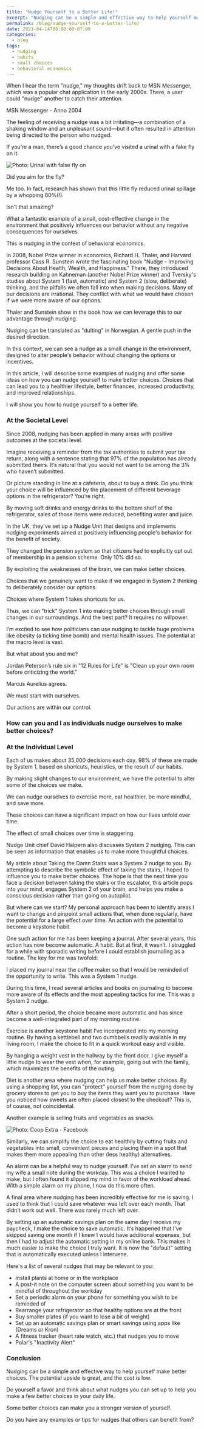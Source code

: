 ```yaml
---
title: "Nudge Yourself to a Better Life!"
excerpt: "Nudging can be a simple and effective way to help yourself make better choices. The potential upside is great, and the cost is low."
permalink: /blog/nudge-yourself-to-a-better-life/
date: 2021-04-14T00:00:00-07:00
categories:
  - blog
tags:
  - nudging
  - habits
  - small choices
  - behavioral economics
---
```

When I hear the term "nudge," my thoughts drift back to MSN Messenger, which was a popular chat application in the early 2000s. There, a user could "nudge" another to catch their attention.

MSN Messenger - Anno 2004
<!-- more -->


The feeling of receiving a nudge was a bit irritating—a combination of a shaking window and an unpleasant sound—but it often resulted in attention being directed to the person who nudged.

If you’re a man, there’s a good chance you’ve visited a urinal with a fake fly on it.

![Photo: Urinal with false fly on](<image URL>)

Did you aim for the fly?

Me too. In fact, research has shown that this little fly reduced urinal spillage by a whopping 80%(!).

Isn't that amazing?

What a fantastic example of a small, cost-effective change in the environment that positively influences our behavior without any negative consequences for ourselves.

This is nudging in the context of behavioral economics.

In 2008, Nobel Prize winner in economics, Richard H. Thaler, and Harvard professor Cass R. Sunstein wrote the fascinating book "Nudge - Improving Decisions About Health, Wealth, and Happiness." There, they introduced research building on Kahneman (another Nobel Prize winner) and Tversky's studies about System 1 (fast, automatic) and System 2 (slow, deliberate) thinking, and the pitfalls we often fall into when making decisions. Many of our decisions are irrational. They conflict with what we would have chosen if we were more aware of our options.

Thaler and Sunstein show in the book how we can leverage this to our advantage through nudging.

Nudging can be translated as "dulting" in Norwegian. A gentle push in the desired direction.

In this context, we can see a nudge as a small change in the environment, designed to alter people's behavior without changing the options or incentives.

In this article, I will describe some examples of nudging and offer some ideas on how you can nudge yourself to make better choices. Choices that can lead you to a healthier lifestyle, better finances, increased productivity, and improved relationships.

I will show you how to nudge yourself to a better life.

### At the Societal Level

Since 2008, nudging has been applied in many areas with positive outcomes at the societal level.

Imagine receiving a reminder from the tax authorities to submit your tax return, along with a sentence stating that 97% of the population has already submitted theirs. It’s natural that you would not want to be among the 3% who haven’t submitted.

Or picture standing in line at a cafeteria, about to buy a drink. Do you think your choice will be influenced by the placement of different beverage options in the refrigerator? You’re right.

By moving soft drinks and energy drinks to the bottom shelf of the refrigerator, sales of those items were reduced, benefiting water and juice.

In the UK, they've set up a Nudge Unit that designs and implements nudging experiments aimed at positively influencing people's behavior for the benefit of society.

They changed the pension system so that citizens had to explicitly opt out of membership in a pension scheme. Only 10% did so.

By exploiting the weaknesses of the brain, we can make better choices.

Choices that we genuinely want to make if we engaged in System 2 thinking to deliberately consider our options.

Choices where System 1 takes shortcuts for us.

Thus, we can "trick" System 1 into making better choices through small changes in our surroundings. And the best part? It requires no willpower.

I’m excited to see how politicians can use nudging to tackle huge problems like obesity (a ticking time bomb) and mental health issues. The potential at the macro level is vast.

But what about you and me?

Jordan Peterson’s rule six in "12 Rules for Life" is "Clean up your own room before criticizing the world."

Marcus Aurelius agrees.

We must start with ourselves.

Our actions are within our control.

### How can you and I as individuals nudge ourselves to make better choices?

### At the Individual Level

Each of us makes about 35,000 decisions each day. 98% of these are made by System 1, based on shortcuts, heuristics, or the result of our habits.

By making slight changes to our environment, we have the potential to alter some of the choices we make.

We can nudge ourselves to exercise more, eat healthier, be more mindful, and save more.

These choices can have a significant impact on how our lives unfold over time.

The effect of small choices over time is staggering.

Nudge Unit chief David Halpern also discusses System 2 nudging. This can be seen as information that enables us to make more thoughtful choices.

My article about Taking the Damn Stairs was a System 2 nudge to you. By attempting to describe the symbolic effect of taking the stairs, I hoped to influence you to make better choices. The hope is that the next time you face a decision between taking the stairs or the escalator, this article pops into your mind, engages System 2 of your brain, and helps you make a conscious decision rather than going on autopilot.

But where can we start? My personal approach has been to identify areas I want to change and pinpoint small actions that, when done regularly, have the potential for a large effect over time. An action with the potential to become a keystone habit.

One such action for me has been keeping a journal. After several years, this action has now become automatic. A habit. But at first, it wasn’t. I struggled for a while with sporadic writing before I could establish journaling as a routine. The key for me was twofold:

I placed my journal near the coffee maker so that I would be reminded of the opportunity to write. This was a System 1 nudge.

During this time, I read several articles and books on journaling to become more aware of its effects and the most appealing tactics for me. This was a System 2 nudge.

After a short period, the choice became more automatic and has since become a well-integrated part of my morning routine.

Exercise is another keystone habit I’ve incorporated into my morning routine. By having a kettlebell and two dumbbells readily available in my living room, I make the choice to fit in a quick workout easy and visible.

By hanging a weight vest in the hallway by the front door, I give myself a little nudge to wear the vest when, for example, going out with the family, which maximizes the benefits of the outing.

Diet is another area where nudging can help us make better choices. By using a shopping list, you can "protect" yourself from the nudging done by grocery stores to get you to buy the items they want you to purchase. Have you noticed how sweets are often placed closest to the checkout? This is, of course, not coincidental.

Another example is selling fruits and vegetables as snacks.

![Photo: Coop Extra - Facebook](<image URL>)

Similarly, we can simplify the choice to eat healthily by cutting fruits and vegetables into small, convenient pieces and placing them in a spot that makes them more appealing than other (less healthy) alternatives.

An alarm can be a helpful way to nudge yourself. I’ve set an alarm to send my wife a small note during the workday. This was a choice I wanted to make, but I often found it slipped my mind in favor of the workload ahead. With a simple alarm on my phone, I now do this more often.

A final area where nudging has been incredibly effective for me is saving. I used to think that I could save whatever was left over each month. That didn’t work out well. There was rarely much left over.

By setting up an automatic savings plan on the same day I receive my paycheck, I make the choice to save automatic. It’s happened that I’ve skipped saving one month if I knew I would have additional expenses, but then I had to adjust the automatic setting in my online bank. This makes it much easier to make the choice I truly want. It is now the "default" setting that is automatically executed unless I intervene.

Here's a list of several nudges that may be relevant to you:

- Install plants at home or in the workplace
- A post-it note on the computer screen about something you want to be mindful of throughout the workday
- Set a periodic alarm on your phone for something you wish to be reminded of
- Rearrange your refrigerator so that healthy options are at the front
- Buy smaller plates (if you want to lose a bit of weight)
- Set up an automatic savings plan or smart savings using apps like (Dreams or Kron)
- A fitness tracker (heart rate watch, etc.) that nudges you to move
- Polar's "Inactivity Alert"

### Conclusion

Nudging can be a simple and effective way to help yourself make better choices. The potential upside is great, and the cost is low.

Do yourself a favor and think about what nudges you can set up to help you make a few better choices in your daily life.

Some better choices can make you a stronger version of yourself.

Do you have any examples or tips for nudges that others can benefit from?